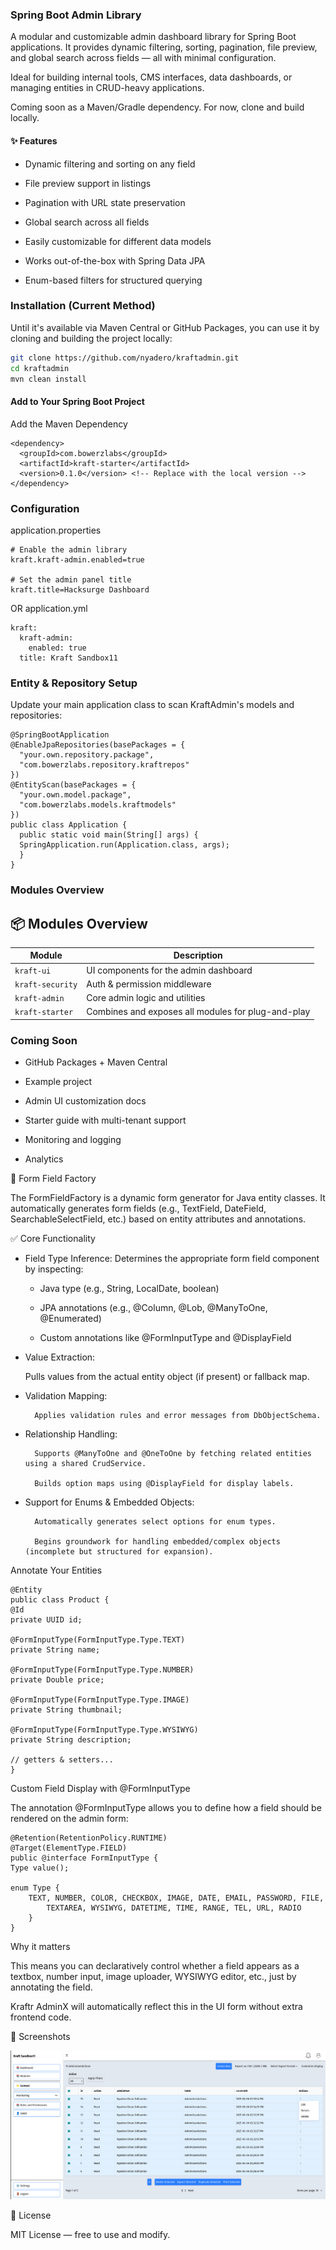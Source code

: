 
### Spring Boot Admin Library

A modular and customizable admin dashboard library for Spring Boot applications. It provides dynamic filtering, sorting, pagination, file preview, and global search across fields — all with minimal configuration.

Ideal for building internal tools, CMS interfaces, data dashboards, or managing entities in CRUD-heavy applications.

Coming soon as a Maven/Gradle dependency. For now, clone and build locally.
#### ✨ Features

- Dynamic filtering and sorting on any field

- File preview support in listings

- Pagination with URL state preservation

- Global search across all fields

- Easily customizable for different data models

- Works out-of-the-box with Spring Data JPA

- Enum-based filters for structured querying

### Installation (Current Method)

Until it's available via Maven Central or GitHub Packages, you can use it by cloning and building the project locally:

```bash
git clone https://github.com/nyadero/kraftadmin.git
cd kraftadmin
mvn clean install
```

#### Add to Your Spring Boot Project
Add the Maven Dependency

````
<dependency>
  <groupId>com.bowerzlabs</groupId>
  <artifactId>kraft-starter</artifactId>
  <version>0.1.0</version> <!-- Replace with the local version -->
</dependency>
````

### Configuration
application.properties
````
# Enable the admin library
kraft.kraft-admin.enabled=true

# Set the admin panel title
kraft.title=Hacksurge Dashboard

````

OR application.yml

````
kraft:
  kraft-admin:
    enabled: true
  title: Kraft Sandbox11
````

### Entity & Repository Setup

Update your main application class to scan KraftAdmin's models and repositories:

````
@SpringBootApplication
@EnableJpaRepositories(basePackages = {
  "your.own.repository.package",
  "com.bowerzlabs.repository.kraftrepos"
})
@EntityScan(basePackages = {
  "your.own.model.package",
  "com.bowerzlabs.models.kraftmodels"
})
public class Application {
  public static void main(String[] args) {
  SpringApplication.run(Application.class, args);
  }
}

````

###  Modules Overview
## 📦 Modules Overview

| Module          | Description                                   |
|------------------|-----------------------------------------------|
| `kraft-ui`       | UI components for the admin dashboard         |
| `kraft-security` | Auth & permission middleware                  |
| `kraft-admin`    | Core admin logic and utilities                |
| `kraft-starter`  | Combines and exposes all modules for plug-and-play |

### Coming Soon

- GitHub Packages + Maven Central

- Example project

- Admin UI customization docs

- Starter guide with multi-tenant support
- Monitoring and logging
- Analytics 



🧩 Form Field Factory

The FormFieldFactory is a dynamic form generator for Java entity classes. It automatically generates form fields (e.g., TextField, DateField, SearchableSelectField, etc.) based on entity attributes and annotations.

✅ Core Functionality

- Field Type Inference: Determines the appropriate form field component by inspecting:

  - Java type (e.g., String, LocalDate, boolean)

  - JPA annotations (e.g., @Column, @Lob, @ManyToOne, @Enumerated)

  - Custom annotations like @FormInputType and @DisplayField

- Value Extraction:

    Pulls values from the actual entity object (if present) or fallback map.

- Validation Mapping:

        Applies validation rules and error messages from DbObjectSchema.

- Relationship Handling:

        Supports @ManyToOne and @OneToOne by fetching related entities using a shared CrudService.

        Builds option maps using @DisplayField for display labels.

- Support for Enums & Embedded Objects:

        Automatically generates select options for enum types.

        Begins groundwork for handling embedded/complex objects (incomplete but structured for expansion).

Annotate Your Entities

    @Entity
    public class Product {
    @Id
    private UUID id;

    @FormInputType(FormInputType.Type.TEXT)
    private String name;

    @FormInputType(FormInputType.Type.NUMBER)
    private Double price;

    @FormInputType(FormInputType.Type.IMAGE)
    private String thumbnail;

    @FormInputType(FormInputType.Type.WYSIWYG)
    private String description;

    // getters & setters...
    }

Custom Field Display with @FormInputType

The annotation @FormInputType allows you to define how a field should be rendered on the admin form:

    @Retention(RetentionPolicy.RUNTIME)
    @Target(ElementType.FIELD)
    public @interface FormInputType {
    Type value();

    enum Type {
        TEXT, NUMBER, COLOR, CHECKBOX, IMAGE, DATE, EMAIL, PASSWORD, FILE,
            TEXTAREA, WYSIWYG, DATETIME, TIME, RANGE, TEL, URL, RADIO
        }
    }

Why it matters

This means you can declaratively control whether a field appears as a textbox, number input, image uploader, WYSIWYG editor, etc., just by annotating the field.

Kraftr AdminX will automatically reflect this in the UI form without extra frontend code.


📸 Screenshots

<img src="/images/kraft-admin.png" alt="kraftadmin list page">

📃 License

MIT License — free to use and modify.
